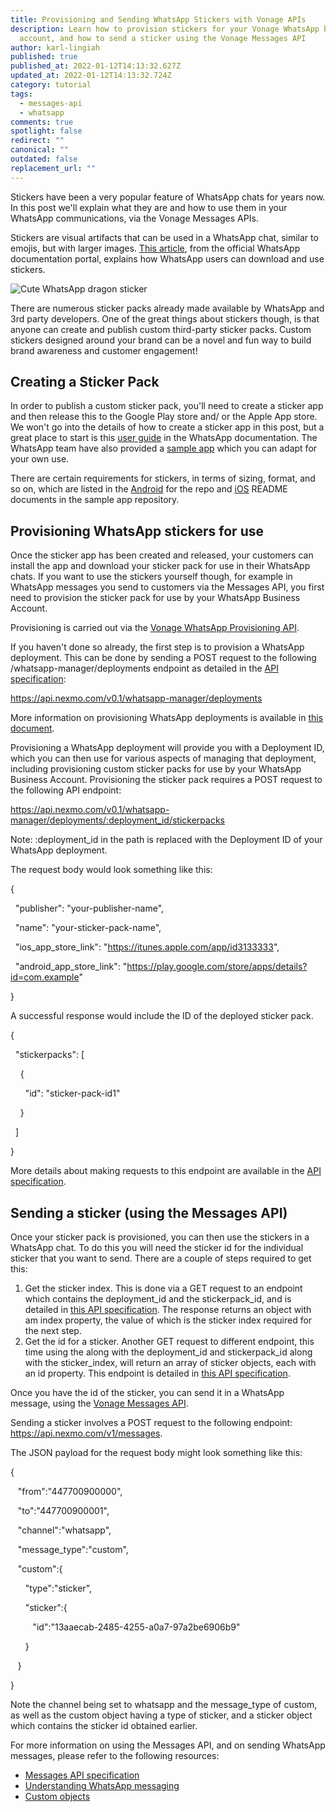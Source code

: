 ```yaml
---
title: Provisioning and Sending WhatsApp Stickers with Vonage APIs
description: Learn how to provision stickers for your Vonage WhatsApp business
  account, and how to send a sticker using the Vonage Messages API
author: karl-lingiah
published: true
published_at: 2022-01-12T14:13:32.627Z
updated_at: 2022-01-12T14:13:32.724Z
category: tutorial
tags:
  - messages-api
  - whatsapp
comments: true
spotlight: false
redirect: ""
canonical: ""
outdated: false
replacement_url: ""
---
```

Stickers have been a very popular feature of WhatsApp chats for years now. In this post we'll explain what they are and how to use them in your WhatsApp communications, via the Vonage Messages APIs.

Stickers are visual artifacts that can be used in a WhatsApp chat, similar to emojis, but with larger images. [This article](https://faq.whatsapp.com/android/chats/how-to-use-stickers/), from the official WhatsApp documentation portal, explains how WhatsApp users can download and use stickers.

![Cute WhatsApp dragon sticker](/content/blog/provisioning-and-sending-whatsapp-stickers-with-vonage-apis/whatsapp-sticker.png "Cute WhatsApp dragon sticker")

There are numerous sticker packs already made available by WhatsApp and 3rd party developers. One of the great things about stickers though, is that anyone can create and publish custom third-party sticker packs. Custom stickers designed around your brand can be a novel and fun way to build brand awareness and customer engagement!

## Creating a Sticker Pack

In order to publish a custom sticker pack, you'll need to create a sticker app and then release this to the Google Play store and/ or the Apple App store. We won't go into the details of how to create a sticker app in this post, but a great place to start is this [user guide](https://faq.whatsapp.com/general/how-to-create-stickers-for-whatsapp) in the WhatsApp documentation. The WhatsApp team have also provided a [sample app](https://github.com/WhatsApp/stickers) which you can adapt for your own use.

There are certain requirements for stickers, in terms of sizing, format, and so on, which are listed in the [Android](https://github.com/WhatsApp/stickers/blob/main/Android/README.md) for the repo and [iOS](https://github.com/WhatsApp/stickers/blob/main/iOS/README.md) README documents in the sample app repository.

## Provisioning WhatsApp stickers for use

Once the sticker app has been created and released, your customers can install the app and download your sticker pack for use in their WhatsApp chats. If you want to use the stickers yourself though, for example in WhatsApp messages you send to customers via the Messages API, you first need to provision the sticker pack for use by your WhatsApp Business Account.

Provisioning is carried out via the [Vonage WhatsApp Provisioning API](https://developer.vonage.com/api/whatsapp-provisioning).

If you haven't done so already, the first step is to provision a WhatsApp deployment. This can be done by sending a POST request to the following /whatsapp-manager/deployments endpoint as detailed in the [API specification](https://developer.vonage.com/api/whatsapp-provisioning#createDeployment):

https://api.nexmo.com/v0.1/whatsapp-manager/deployments

More information on provisioning WhatsApp deployments is available in [this document](https://developer.vonage.com/messages/whatsapp-provisioning/provision-deployment).

Provisioning a WhatsApp deployment will provide you with a Deployment ID, which you can then use for various aspects of managing that deployment, including provisioning custom sticker packs for use by your WhatsApp Business Account. Provisioning the sticker pack requires a POST request to the following API endpoint:

https://api.nexmo.com/v0.1/whatsapp-manager/deployments/:deployment_id/stickerpacks

Note: :deployment_id in the path is replaced with the Deployment ID of your WhatsApp deployment.

The request body would look something like this:

{

  "publisher": "your-publisher-name",

  "name": "your-sticker-pack-name",

  "ios_app_store_link": "https://itunes.apple.com/app/id3133333",

  "android_app_store_link": "https://play.google.com/store/apps/details?id=com.example"

}

A successful response would include the ID of the deployed sticker pack.

{

  "stickerpacks": [

    {

      "id": "sticker-pack-id1"

    }

  ]

}

More details about making requests to this endpoint are available in the [API specification](https://developer.vonage.com/api/whatsapp-provisioning#createStickerpacks).

## Sending a sticker (using the Messages API)

Once your sticker pack is provisioned, you can then use the stickers in a WhatsApp chat. To do this you will need the sticker id for the individual sticker that you want to send. There are a couple of steps required to get this:

1. Get the sticker index. This is done via a GET request to an endpoint which contains the deployment_id and the stickerpack_id, and is detailed in [this API specification](https://developer.vonage.com/api/whatsapp-provisioning#getStickers). The response returns an object with am index property, the value of which is the sticker index required for the next step.
2. Get the id for a sticker. Another GET request to different endpoint, this time using the along with the deployment_id and stickerpack_id along with the sticker_index, will return an array of sticker objects, each with an id property. This endpoint is detailed in [this API specification](https://developer.vonage.com/api/whatsapp-provisioning#getStickerByIndex).

Once you have the id of the sticker, you can send it in a WhatsApp message, using the [Vonage Messages API](https://developer.vonage.com/messages/overview).

Sending a sticker involves a POST request to the following endpoint: https://api.nexmo.com/v1/messages.

The JSON payload for the request body might look something like this:

{

   "from":"447700900000",

   "to":"447700900001",

   "channel":"whatsapp",

   "message_type":"custom",

   "custom":{

      "type":"sticker",

      "sticker":{

         "id":"13aaecab-2485-4255-a0a7-97a2be6906b9"

      }

   }

}

Note the channel being set to whatsapp and the message_type of custom, as well as the custom object having a type of sticker, and a sticker object which contains the sticker id obtained earlier.

For more information on using the Messages API, and on sending WhatsApp messages, please refer to the following resources:

* [Messages API specification](https://developer.vonage.com/api/messages-olympus)
* [Understanding WhatsApp messaging](https://developer.vonage.com/messages/concepts/whatsapp)
* [Custom objects](https://developer.vonage.com/messages/concepts/custom-objects)